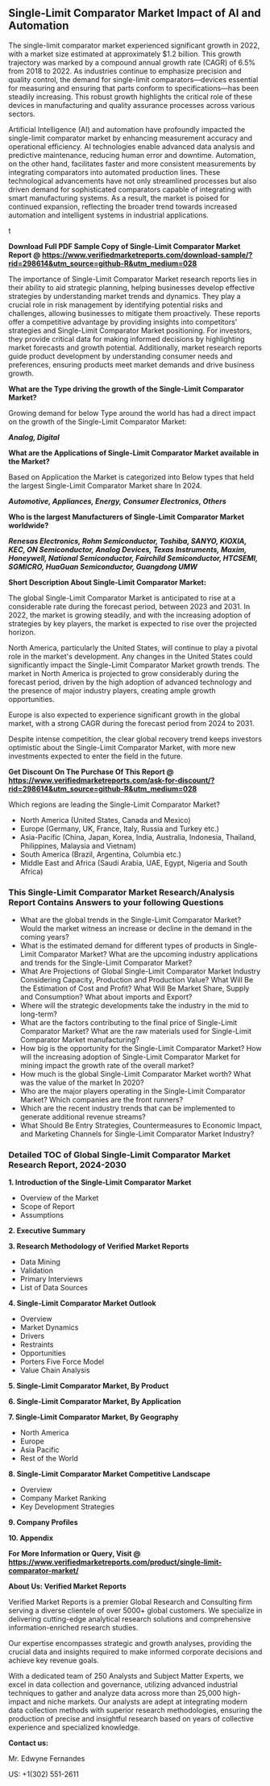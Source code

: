 <h2>Single-Limit Comparator Market Impact of AI and Automation</h2><p>The single-limit comparator market experienced significant growth in 2022, with a market size estimated at approximately $1.2 billion. This growth trajectory was marked by a compound annual growth rate (CAGR) of 6.5% from 2018 to 2022. As industries continue to emphasize precision and quality control, the demand for single-limit comparators—devices essential for measuring and ensuring that parts conform to specifications—has been steadily increasing. This robust growth highlights the critical role of these devices in manufacturing and quality assurance processes across various sectors.</p><p>Artificial Intelligence (AI) and automation have profoundly impacted the single-limit comparator market by enhancing measurement accuracy and operational efficiency. AI technologies enable advanced data analysis and predictive maintenance, reducing human error and downtime. Automation, on the other hand, facilitates faster and more consistent measurements by integrating comparators into automated production lines. These technological advancements have not only streamlined processes but also driven demand for sophisticated comparators capable of integrating with smart manufacturing systems. As a result, the market is poised for continued expansion, reflecting the broader trend towards increased automation and intelligent systems in industrial applications.</p>t</p><p id="" class=""><strong>Download Full PDF Sample Copy of Single-Limit Comparator Market Report @ <a href="https://www.verifiedmarketreports.com/download-sample/?rid=298614&utm_source=github-R&utm_medium=028" target="_blank">https://www.verifiedmarketreports.com/download-sample/?rid=298614&utm_source=github-R&utm_medium=028</a></strong></p><p>The importance of&nbsp;Single-Limit Comparator Market research reports lies in their ability to aid strategic planning, helping businesses develop effective strategies by understanding market trends and dynamics. They play a crucial role in risk management by identifying potential risks and challenges, allowing businesses to mitigate them proactively. These reports offer a competitive advantage by providing insights into competitors' strategies and Single-Limit Comparator Market positioning. For investors, they provide critical data for making informed decisions by highlighting market forecasts and growth potential. Additionally, market research reports guide product development by understanding consumer needs and preferences, ensuring products meet market demands and drive business growth.</p><p><strong>What are the&nbsp;Type driving the growth of the Single-Limit Comparator Market?</strong></p><p id="" class="">Growing demand for below Type around the world has had a direct impact on the growth of the Single-Limit Comparator Market:</p><em><strong>Analog, Digital</strong></em></p><strong>What are the&nbsp;Applications&nbsp;of Single-Limit Comparator Market available in the Market?</strong></p><p id="" class="">Based on Application the Market is categorized into Below types that held the largest Single-Limit Comparator Market share In 2024.</p><em><strong>Automotive, Appliances, Energy, Consumer Electronics, Others</strong></em></p><strong>Who is the largest Manufacturers of Single-Limit Comparator Market worldwide?</strong></p><p><em><strong>Renesas Electronics, Rohm Semiconductor, Toshiba, SANYO, KIOXIA, KEC, ON Semiconductor, Analog Devices, Texas Instruments, Maxim, Honeywell, National Semiconductor, Fairchild Semiconductor, HTCSEMI, SGMICRO, HuaGuan Semiconductor, Guangdong UMW</strong></em></p><p id="" class=""><strong>Short Description About Single-Limit Comparator Market:</strong></p><p>The global Single-Limit Comparator Market is anticipated to rise at a considerable rate during the forecast period, between 2023 and 2031. In 2022, the market is growing steadily, and with the increasing adoption of strategies by key players, the market is expected to rise over the projected horizon.</p><p>North America, particularly the United States, will continue to play a pivotal role in the market's development. Any changes in the United States could significantly impact the Single-Limit Comparator Market growth trends. The market in North America is projected to grow considerably during the forecast period, driven by the high adoption of advanced technology and the presence of major industry players, creating ample growth opportunities.</p><p>Europe is also expected to experience significant growth in the global market, with a strong CAGR during the forecast period from 2024 to 2031.</p><p>Despite intense competition, the clear global recovery trend keeps investors optimistic about the Single-Limit Comparator Market, with more new investments expected to enter the field in the future.</p><p id="" class=""><strong>Get Discount On The Purchase Of This Report @ <a href="https://www.verifiedmarketreports.com/ask-for-discount/?rid=298614&utm_source=github-R&utm_medium=028" target="_blank">https://www.verifiedmarketreports.com/ask-for-discount/?rid=298614&utm_source=github-R&utm_medium=028</a></strong></p>Which regions are leading the Single-Limit Comparator Market?</p><ul><li>North America (United States, Canada and Mexico)</li><li>Europe (Germany, UK, France, Italy, Russia and Turkey etc.)</li><li>Asia-Pacific (China, Japan, Korea, India, Australia, Indonesia, Thailand, Philippines, Malaysia and Vietnam)</li><li>South America (Brazil, Argentina, Columbia etc.)</li><li>Middle East and Africa (Saudi Arabia, UAE, Egypt, Nigeria and South Africa)</li></ul><h3 id="" class="">This Single-Limit Comparator Market Research/Analysis Report Contains Answers to your following Questions</h3><ul><li>What are the global trends in the Single-Limit Comparator Market? Would the market witness an increase or decline in the demand in the coming years?</li><li>What is the estimated demand for different types of products in Single-Limit Comparator Market? What are the upcoming industry applications and trends for the Single-Limit Comparator Market?</li><li>What Are Projections of Global Single-Limit Comparator Market Industry Considering Capacity, Production and Production Value? What Will Be the Estimation of Cost and Profit? What Will Be Market Share, Supply and Consumption? What about imports and Export?</li><li>Where will the strategic developments take the industry in the mid to long-term?</li><li>What are the factors contributing to the final price of Single-Limit Comparator Market? What are the raw materials used for Single-Limit Comparator Market manufacturing?</li><li>How big is the opportunity for the Single-Limit Comparator Market? How will the increasing adoption of Single-Limit Comparator Market for mining impact the growth rate of the overall market?</li><li>How much is the global Single-Limit Comparator Market worth? What was the value of the market In 2020?</li><li>Who are the major players operating in the Single-Limit Comparator Market? Which companies are the front runners?</li><li>Which are the recent industry trends that can be implemented to generate additional revenue streams?</li><li>What Should Be Entry Strategies, Countermeasures to Economic Impact, and Marketing Channels for Single-Limit Comparator Market Industry?</li></ul><h3 id="" class="">Detailed TOC of Global Single-Limit Comparator Market Research Report, 2024-2030</h3><p id="" class=""><strong>1. Introduction of the Single-Limit Comparator Market</strong></p><ul><li>Overview of the Market</li><li>Scope of Report</li><li>Assumptions</li></ul><p id="" class=""><strong>2. Executive Summary</strong></p><p id="" class=""><strong>3. Research Methodology of Verified Market Reports</strong></p><ul><li>Data Mining</li><li>Validation</li><li>Primary Interviews</li><li>List of Data Sources</li></ul><p id="" class=""><strong>4. Single-Limit Comparator Market Outlook</strong></p><ul><li>Overview</li><li>Market Dynamics</li><li>Drivers</li><li>Restraints</li><li>Opportunities</li><li>Porters Five Force Model</li><li>Value Chain Analysis</li></ul><p id="" class=""><strong>5. Single-Limit Comparator Market, By Product</strong></p><p id="" class=""><strong>6. Single-Limit Comparator Market, By Application</strong></p><p id="" class=""><strong>7. Single-Limit Comparator Market, By Geography</strong></p><ul><li>North America</li><li>Europe</li><li>Asia Pacific</li><li>Rest of the World</li></ul><p id="" class=""><strong>8. Single-Limit Comparator Market Competitive Landscape</strong></p><ul><li>Overview</li><li>Company Market Ranking</li><li>Key Development Strategies</li></ul><p id="" class=""><strong>9. Company Profiles</strong></p><p id="" class=""><strong>10. Appendix</strong></p><p id="" class=""><strong>For More Information or Query, Visit @ <a href="https://www.verifiedmarketreports.com/product/single-limit-comparator-market/" target="_blank">https://www.verifiedmarketreports.com/product/single-limit-comparator-market/</a></strong></p><p id="" class=""><strong>About Us: Verified Market Reports</strong></p><p id="" class="">Verified Market Reports is a premier Global Research and Consulting firm serving a diverse clientele of over 5000+ global customers. We specialize in delivering cutting-edge analytical research solutions and comprehensive information-enriched research studies.</p><p id="" class="">Our expertise encompasses strategic and growth analyses, providing the crucial data and insights required to make informed corporate decisions and achieve key revenue goals.</p><p id="" class="">With a dedicated team of 250 Analysts and Subject Matter Experts, we excel in data collection and governance, utilizing advanced industrial techniques to gather and analyze data across more than 25,000 high-impact and niche markets. Our analysts are adept at integrating modern data collection methods with superior research methodologies, ensuring the production of precise and insightful research based on years of collective experience and specialized knowledge.</p><p id="" class=""><strong>Contact us:</strong></p><p id="" class="">Mr. Edwyne Fernandes</p><p id="" class="">US: +1(302) 551-2611</p>